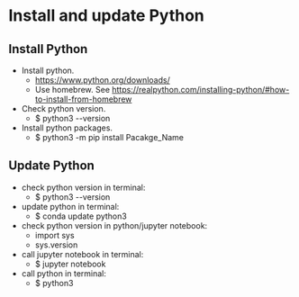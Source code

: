 # Install and update Python

## Install Python
- Install python.
  + https://www.python.org/downloads/
  + Use homebrew. See https://realpython.com/installing-python/#how-to-install-from-homebrew
- Check python version.
  + $ python3 --version
- Install python packages.
  + $ python3 -m pip install Pacakge_Name

## Update Python
- check python version in terminal:
  + $ python3 --version
- update python in terminal:
  + $ conda update python3
- check python version in python/jupyter notebook:
  + import sys
  + sys.version
- call jupyter notebook in terminal:
  + $ jupyter notebook
- call python in terminal:
  + $ python3
